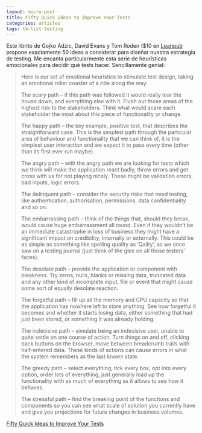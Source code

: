 ```yaml
---
layout: micro-post
title: Fifty Quick Ideas to Improve Your Tests
categories: articles
tags: tb-list testing
---
```


Este librito de Gojko Adzic, David Evans y Tom Roden ($10 en [Leanpub](https://leanpub.com/50quickideas-tests) propone exactamente 50 ideas a considerar para diseñar nuestra estrategia de testing. Me encanta particularmente esta serie de heurísticas emocionales para decidir qué tests hacer. Sencillamente genial:


> Here is our set of emotional heuristics to stimulate test design, taking an emotional roller coaster of a ride along the way:
> 
> The scary path – if this path was followed it would really tear the house down, and everything else with it. Flush out those areas of the highest risk to the stakeholders. Think what would scare each stakeholder the most about this piece of functionality or change.
> 
> The happy path – the key example, positive test, that describes the straightforward case. This is the simplest path through the particular area of behaviour and functionality that we can think of, it is the simplest user interaction and we expect it to pass every time (other than its first ever run maybe).
> 
> The angry path – with the angry path we are looking for tests which we think will make the application react badly, throw errors and get cross with us for not playing nicely. These might be validation errors, bad inputs, logic errors.
> 
> The delinquent path – consider the security risks that need testing, like authentication, authorisation, permissions, data confidentiality and so on.
> 
> The embarrassing path – think of the things that, should they break, would cause huge embarrassment all round. Even if they wouldn’t be an immediate catastrophe in loss of business they might have a significant impact on credibility, internally or externally. This could be as simple as something like spelling quality as ‘Qality’, as we once saw on a testing journal (just think of the glee on all those testers’ faces).
> 
> The desolate path – provide the application or component with bleakness. Try zeros, nulls, blanks or missing data, truncated data and any other kind of incomplete input, file or event that might cause some sort of equally desolate reaction.
> 
> The forgetful path – fill up all the memory and CPU capacity so that the application has nowhere left to store anything. See how forgetful it becomes and whether it starts losing data, either something that had just been stored, or something it was already holding.
> 
> The indecisive path – simulate being an indecisive user, unable to quite settle on one course of action. Turn things on and off, clicking back buttons on the browser, move between breadcrumb trails with half-entered data. These kinds of actions can cause errors in what the system remembers as the last known state.
> 
> The greedy path – select everything, tick every box, opt into every option, order lots of everything, just generally load up the functionality with as much of everything as it allows to see how it behaves.
> 
> The stressful path – find the breaking point of the functions and components so you can see what scale of solution you currently have and give you projections for future changes in business volumes.
> 


[Fifty Quick Ideas to Improve Your Tests](https://leanpub.com/50quickideas-tests)
